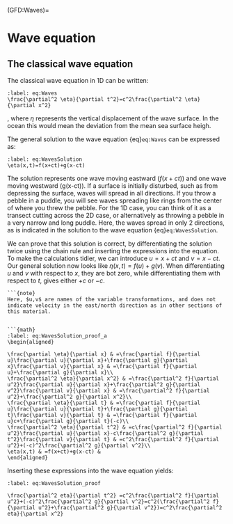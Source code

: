 (GFD:Waves)=
# Wave equation

## The classical wave equation

The classical wave equation in 1D can be written:

```{math}
:label: eq:Waves
\frac{\partial^2 \eta}{\partial t^2}=c^2\frac{\partial^2 \eta}{\partial x^2}
```

, where $\eta$ represents the vertical displacement of the wave surface. In the ocean this would mean the deviation from the mean sea surface heigh.

The general solution to the wave equation {eq}`eq:Waves` can be expressed as:

```{math}
:label: eq:WavesSolution
\eta(x,t)=f(x+ct)+g(x-ct)
```

The solution represents one wave moving eastward ($f(x+ct)$) and one wave moving westward (g(x-ct)). If a surface is initially disturbed, such as from depressing the surface, waves will spread in all directions. If you throw a pebble in a puddle, you will see waves spreading like rings from the center of where you threw the pebble. For the 1D case, you can think of it as a transect cutting across the 2D case, or alternatively as 
throwing a pebble in a very narrow and long puddle. Here, the waves spread in only 2 directions, as is indicated in the solution to the wave equation {eq}`eq:WavesSolution`. 

We can prove that this solution is correct, by differentiating the solution twice using the chain rule and inserting the expressions into the equation. To make the calculations tidier, we can introduce $u=x+ct$ and $v=x-ct$. Our general solution now looks like $\eta(x,t)=f(u)+g(v)$. When differentiating $u$ and $v$ with respect to $x$, they are bot zero, while differentiating them with respect to $t$, gives either $+c$ or $-c$. 

```{margin}
```{note}
Here, $u,v$ are names of the variable transformations, and does not indicate velocity in the east/north direction as in other sections of this material.
```
```

```{math}
:label: eq:WavesSolution_proof_a
\begin{aligned}

\frac{\partial \eta}{\partial x} & =\frac{\partial f}{\partial u}\frac{\partial u}{\partial x}+\frac{\partial g}{\partial x}\frac{\partial v}{\partial x} & =\frac{\partial f}{\partial u}+\frac{\partial g}{\partial x}\\
\frac{\partial^2 \eta}{\partial x^2} & =\frac{\partial^2 f}{\partial u^2}\frac{\partial u}{\partial x}+\frac{\partial^2 g}{\partial v^2}\frac{\partial v}{\partial x} & =\frac{\partial^2 f}{\partial u^2}+\frac{\partial^2 g}{\partial x^2}\\
\frac{\partial \eta}{\partial t} & =\frac{\partial f}{\partial u}\frac{\partial u}{\partial t}+\frac{\partial g}{\partial t}\frac{\partial v}{\partial t} & =\frac{\partial f}{\partial u}c+\frac{\partial g}{\partial t}(-c)\\
\frac{\partial^2 \eta}{\partial t^2} & =c\frac{\partial^2 f}{\partial u^2}\frac{\partial u}{\partial x}-c\frac{\partial^2 g}{\partial t^2}\frac{\partial v}{\partial t} & =c^2\frac{\partial^2 f}{\partial u^2}+(-c)^2\frac{\partial^2 g}{\partial v^2}\\
\eta(x,t) & =f(x+ct)+g(x-ct) & 
\end{aligned}
```

Inserting these expressions into the wave equation yields:
```{math}
:label: eq:WavesSolution_proof

\frac{\partial^2 eta}{\partial t^2} =c^2\frac{\partial^2 f}{\partial u^2}+(-c)^2\frac{\partial^2 g}{\partial v^2}=c^2(\frac{\partial^2 f}{\partial u^2}+\frac{\partial^2 g}{\partial v^2})=c^2\frac{\partial^2 eta}{\partial x^2}

```

